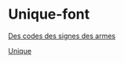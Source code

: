 # Unique-font
[Des codes des signes des armes](descodesdessignesdesarmes.eleonorefines.fr)

[Unique](unique.eleonorefines.fr)
